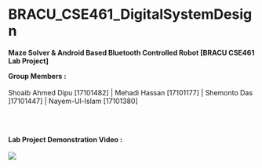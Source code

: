 # BRACU_CSE461_DigitalSystemDesign

__Maze Solver & Android Based Bluetooth Controlled Robot [BRACU CSE461 Lab Project]__


__Group Members :__ <br><br>
Shoaib Ahmed Dipu [17101482] | Mehadi Hassan  [17101177] | Shemonto Das ]17101447] | Nayem-Ul-Islam [17101380]

<br><br>

__Lab Project Demonstration Video :__ <br><br>
[![](http://img.youtube.com/vi/SXUIKpejaYM/0.jpg)](http://www.youtube.com/watch?v=SXUIKpejaYM "")
